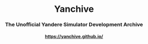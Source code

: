 <div align=center>

# Yanchive
### The Unofficial Yandere Simulator Development Archive
#### https://yanchive.github.io/

</div>
